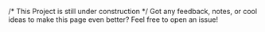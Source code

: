 /* This Project is still under construction */
Got any feedback, notes, or cool ideas to make this page even better? Feel free to open an issue!
